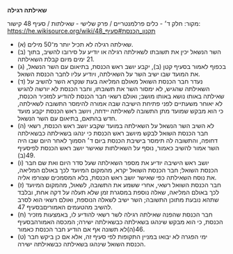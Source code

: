 **שאילתה רגילה**

מקור: חלק ד׳ - כלים פרלמנטריים / פרק שלישי - שאילתות / סעיף 48
קישור: https://he.wikisource.org/wiki/תקנון_הכנסת#סעיף_48

 * (א) שאילתה רגילה לא תכיל יותר מ־50 מילים.
 * (ב) השר הנשאל יכין את תשובתו לשאילתה רגילה או יודיע על סירובו להשיב, בתוך 21 ימים מיום קבלת השאילתה.
 * (ג) בכפוף לאמור בסעיף קטן (ב), יקבע יושב ראש הכנסת, בתיאום עם השר הנשאל, את המועד שבו ישיב השר על השאילתה, ויודיע עליו לחבר הכנסת השואל.
 * (ד) נעדר חבר הכנסת השואל מאולם המליאה בעת שנקרא השר להשיב על השאילתה שהגיש, לא ימסור השר את תשובתו, וחבר הכנסת לא יורשה להגיש שאילתה באותו נושא באותו מושב; ואולם רשאי חבר הכנסת להודיע למזכיר הכנסת, לא יאוחר משעתיים לפני פתיחת הישיבה שבה אמורה להימסר התשובה לשאילתה, כי הוא מבקש שמועד מתן התשובה לשאילתה יידחה, ויושב ראש הכנסת יקבע מועד חדש בהתאם, בתיאום עם השר הנשאל.
 * (ה) לא השיב השר הנשאל על השאילתה במועד שקבע יושב ראש הכנסת, רשאי חבר הכנסת השואל לבקש מיושב ראש הכנסת כי ינהגו בשאילתה כבשאילתה דחופה, והתשובה לה תימסר בישיבת הכנסת ביום ד׳ הסמוך לאחר היום שבו היה השר אמור להשיב כאמור, נוסף על השאילתות שאישר יושב ראש הכנסת לפיסעיף 49(ב).
 * (ו) יושב ראש הישיבה יודיע את מספר השאילתה שעל סדר היום ואת שם חבר הכנסת השואל; חבר הכנסת השואל יקרא, מהמקום המיועד לכך באולם המליאה, את נוסח השאילתה כפי שאישר יושב ראש הכנסת, בלא המסמכים שצורפו אליה.
 * (ז) חבר הכנסת השואל רשאי, אחרי ששמע את התשובה, לשאול, מהמקום המיועד לכך באולם המליאה, שאלה נוספת במסגרת זמן שלא תעלה על דקה אחת, ובלבד שתהא נובעת מתוכן התשובה; השר ישיב לשאלה הנוספת, ואולם רשאי הוא לסרב להשיב מהטעמים האמוריםבסעיף 47.
 * (ח) חבר הכנסת שהפנה שאילתה רגילה לשר רשאי להודיע לו, באמצעות מזכיר הכנסת, כי הוא מבקש שינהגו בשאילתה כבשאילתה ישירה; המכסה האמורהבסעיף 46(ה)לא תשונה אף אם הודיע חבר הכנסת כאמור.
 * (ט) ימי הפגרה לא יבואו במניין התקופות לפי סעיף זה, אלא אם כן ביקש חבר הכנסת השואל שינהגו בשאילתה כבשאילתה ישירה.